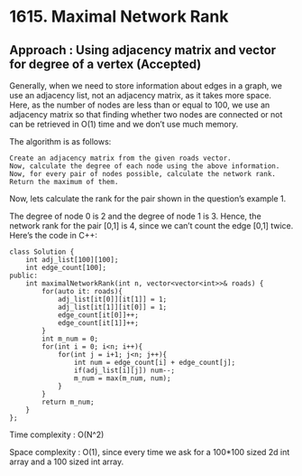 # 1615. Maximal Network Rank

## Approach : Using adjacency matrix and vector for degree of a vertex (Accepted)

Generally, when we need to store information about edges in a graph, we use an adjacency list, not an adjacency matrix, as it takes more space.  
Here, as the number of nodes are less than or equal to 100, we use an adjacency matrix so that finding whether two nodes are connected or not can be retrieved in O(1) time and we don’t use much memory.

The algorithm is as follows:

```
Create an adjacency matrix from the given roads vector.
Now, calculate the degree of each node using the above information.
Now, for every pair of nodes possible, calculate the network rank.
Return the maximum of them.
```
Now, lets calculate the rank for the pair shown in the question’s example 1.

The degree of node 0 is 2 and the degree of node 1 is 3.
Hence, the network rank for the pair [0,1] is 4, since we can’t count the edge [0,1] twice.  
Here’s the code in C++:

```
class Solution {
    int adj_list[100][100];
    int edge_count[100];
public:
    int maximalNetworkRank(int n, vector<vector<int>>& roads) {
        for(auto it: roads){
            adj_list[it[0]][it[1]] = 1;
            adj_list[it[1]][it[0]] = 1;
            edge_count[it[0]]++;
            edge_count[it[1]]++;
        }
        int m_num = 0;
        for(int i = 0; i<n; i++){
            for(int j = i+1; j<n; j++){
                int num = edge_count[i] + edge_count[j];
                if(adj_list[i][j]) num--;
                m_num = max(m_num, num);
            }
        }
        return m_num;
    }
};

```

Time complexity : O(N^2)  

Space complexity : O(1), since every time we ask for a 100*100 sized 2d int array and a 100 sized int array.
